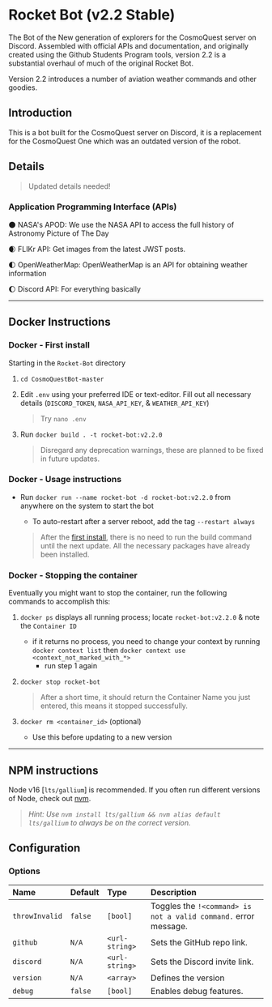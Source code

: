 # Rocket Bot (v2.2 Stable)

The Bot of the New generation of explorers for the CosmoQuest server on Discord. Assembled with official APIs and documentation,
and originally created using the Github Students Program tools,
version 2.2 is a substantial overhaul of much of the original Rocket Bot.

Version 2.2 introduces a number of aviation weather commands and other goodies.

## Introduction

This is a bot built for the CosmoQuest server on Discord, it is a replacement for the CosmoQuest One which was an outdated version of the robot.

## Details

> Updated details needed!

<!-- Rocket is a bot that was created using current and stable features. They are: -->

<!-- 🌍 Math.js: Extensive math library for JavaScript and Node.js

🌎 SOMETHING

🌏 SOMETHING

🌍 SOMETHING -->

### Application Programming Interface (APIs)

🌑 NASA's APOD: We use the NASA API to access the full history of Astronomy Picture of The Day

🌒 FLIKr API: Get images from the latest JWST posts.

🌓 OpenWeatherMap: OpenWeatherMap is an API for obtaining weather information

🌔 Discord API: For everything basically

<!-- Planned -->

<!-- 🌕 Keyv: For saving guild-specific settings -->

<!-- 🌕 Github API: To receive statuses, warnings, and alerts -->

----------------------------------------------------

## Docker Instructions

### Docker - First install

Starting in the `Rocket-Bot` directory

1. `cd CosmoQuestBot-master`

2. Edit `.env` using your preferred IDE or text-editor. Fill out all necessary details (`DISCORD_TOKEN`, `NASA_API_KEY`, & `WEATHER_API_KEY`)

    > Try `nano .env`

3. Run `docker build . -t rocket-bot:v2.2.0`

    > Disregard any deprecation warnings, these are planned to be fixed in future updates.

### Docker - Usage instructions

- Run `docker run --name rocket-bot -d rocket-bot:v2.2.0` from anywhere on the system to start the bot
  - To auto-restart after a server reboot, add the tag `--restart always`

  > After the [first install](#docker---first-install), there is no need to run the build command until the next update. All the necessary packages have already been installed.

### Docker - Stopping the container

Eventually you might want to stop the container, run the following commands to accomplish this:

1. `docker ps` displays all running process; locate `rocket-bot:v2.2.0` & note the `Container ID`
    - if it returns no process, you need to change your context by running `docker context list` then `docker context use <context_not_marked_with_*>`
        - run step 1 again

2. `docker stop rocket-bot`

    > After a short time, it should return the Container Name you just entered, this means it stopped successfully.

3. `docker rm <container_id>` (optional)
    - Use this before updating to a new version

----------------------------------------------------

## NPM instructions

Node v16 [`lts/gallium`] is recommended. If you often run different versions of Node, check out [nvm](https://www.linode.com/docs/guides/how-to-install-use-node-version-manager-nvm/).

> *Hint: Use `nvm install lts/gallium && nvm alias default lts/gallium` to always be on the correct version.*

## Configuration

### Options

|Name           |Default    |Type   |Description        |
|:--------------|:----------|:------|:------------------|
|`throwInvalid` |`false`    |`[bool]` |Toggles the `!<command> is not a valid command.` error message.
|`github`       |`N/A`      |`<url-string>` |Sets the GitHub repo link.
|`discord`      |`N/A`      |`<url-string>` |Sets the Discord invite link.
|`version`      |`N/A`      |`<array>`      |Defines the version
|`debug`        |`false`    |`[bool]`       |Enables debug features.
